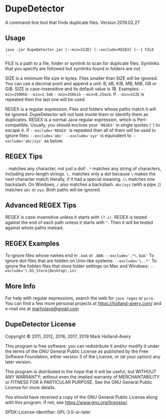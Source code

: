 # DupeDetector
A command-line tool that finds duplicate files.
Version 2019.02.27

## Usage

    java -jar DupeDetector.jar [--min=SIZE] [--exclude=REGEX] [--] FILE ...

FILE is a path to a file, folder or symlink to scan for duplicate files.
Symlinks that you specify are followed but symlinks found in folders are not.

SIZE is a minimum file size in bytes. Files smaller than SIZE will be ignored.
You can use a decimal point and append a unit: B, kB, KiB, MB, MiB, GB or GiB.
SIZE is case-insensitive and its default value is 1B.
Examples: `--min=1500kb` `--min=1.5mb` `--min=256kib` `--min=0.25mib`.
If `--min=SIZE` is repeated then the last one will be used.

REGEX is a regular expression. Files and folders whose paths match it will be
ignored. DupeDetector will not look inside them or identify them as duplicates.
REGEX is a normal Java regular expression, which is Perl-compatible.
Usually, you should enclose your `'REGEX'` in single quotes (`'`) to escape it.
If `--exclude='REGEX'` is repeated then all of them will be used to ignore files:
`--exclude='abc' --exclude='xyz'` is equivalent to `--exclude='abc|xyz'` as below.

## REGEX Tips

`.` matches any character, not just a dot!
`.*` matches any string of characters, including zero-length strings.
`\.` matches only a dot because
`\` makes the next character match literally, if it had a special meaning.
`\\` matches one backslash. On Windows, `/` also matches a backslash.
`abc|xyz` (with a pipe `|`) matches `abc` or `xyz`. Both paths will be ignored.

## Advanced REGEX Tips

REGEX is case-insensitive unless it starts with `(?-i)`.
REGEX is tested against the end of each path unless it starts with `^`.
Then it will be tested against whole paths instead.

## REGEX Examples

To ignore files whose names end in `.bak` or `.BAK`: `--exclude='.*\.bak'`
To ignore dot-files that are hidden on Unix-like systems: `--exclude='\..*'`
To ignore the hidden files that store folder settings on Mac and Windows:
`--exclude='\.DS_Store|Desktop\.ini'`

## More Info

For help with regular expressions, search the web for `java regex` or `pcre`.
You can find a few more personal projects at https://holland-avery.com/
and e-mail me at marholave@gmail.com

## DupeDetector License

Copyright © 2011, 2012, 2016, 2017, 2019 Mark Holland-Avery

This program is free software: you can redistribute it and/or modify
it under the terms of the GNU General Public License as published by
the Free Software Foundation, either version 3 of the License, or
(at your option) any later version.

This program is distributed in the hope that it will be useful,
but WITHOUT ANY WARRANTY; without even the implied warranty of
MERCHANTABILITY or FITNESS FOR A PARTICULAR PURPOSE.  See the
GNU General Public License for more details.

You should have received a copy of the GNU General Public License
along with this program.  If not, see <https://www.gnu.org/licenses/>.

SPDX-License-Identifier: GPL-3.0-or-later
